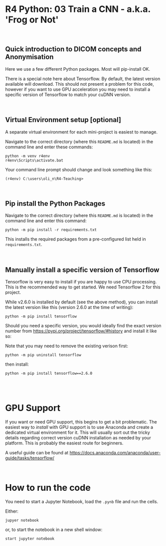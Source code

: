 # R4 Python: 03 Train a CNN - a.k.a. 'Frog or Not'

<br>

## Quick introduction to DICOM concepts and Anonymisation

Here we use a few different Python packages.  Most will pip-install OK.

There is a special note here about Tensorflow.  By default, the latest version available will download.  This should not present a problem for this code,
however if you want to use GPU acceleration you may need to install a specific version of Tensorflow to match your cuDNN version.


<br>

## Virtual Environment setup [optional]

A separate virtual environment for each mini-project is easiest to manage.

Navigate to the correct directory (where this `README.md` is located) in the command line and enter these commands:

```
python -m venv r4env
r4env\Scripts\activate.bat
```

Your command line prompt should change and look something like this:

```
(r4env) C:\users\oli_n\R4-Teaching>
```

<br>

## Pip install the Python Packages

Navigate to the correct directory (where this `README.md` is located) in the command line and enter this command:

```
python -m pip install -r requirements.txt
```

This installs the required packages from a pre-configured list held in `requirements.txt`.


<br>

## Manually install a specific version of Tensorflow

Tensorflow is very easy to install if you are happy to use CPU processing.  This is the recommended way to get started.  We need Tensorflow 2 for this project.

While v2.6.0 is installed by default (see the above method), you can install the latest version like this (version 2.6.0 at the time of writing):

```
python -m pip install tensorflow
```

Should you need a specific version, you would ideally find the exact version number from https://pypi.org/project/tensorflow/#history and install it like so:

Note that you may need to remove the existing verison first:

```
python -m pip uninstall tensorflow
```

then install:

```
python -m pip install tensorflow==2.6.0
```
    

<br><br>

GPU Support
===========

If you want or need GPU support, this begins to get a bit problematic.  The easiest way to _install_ with GPU support is to use Anaconda
and create a dedicated virtual environment for it.  This will usually sort out the tricky details regarding correct version cuDNN installation
as needed by your platform.  This is probably the easiest route for beginners.

A useful guide can be found at https://docs.anaconda.com/anaconda/user-guide/tasks/tensorflow/

<br>

How to run the code
===================

You need to start a Jupyter Notebook, load the `.pynb` file and run the cells.

Either:

```
jupyer notebook
```

or, to start the notebook in a new shell window:

```
start jupyter notebook
```


